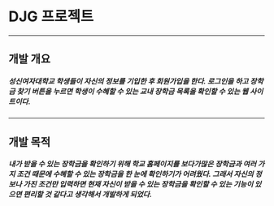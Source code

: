 # DJG 프로젝트
---
## 개발 개요
##### 성신여자대학교 학생들이 자신의 정보를 기입한 후 회원가입을 한다. 로그인을 하고 장학금 찾기 버튼을 누르면 학생이 수혜할 수 있는 교내 장학금 목록을 확인할 수 있는 웹 사이트이다.
---
## 개발 목적
##### 내가 받을 수 있는 장학금을 확인하기 위해 학교 홈페이지를 보다가많은 장학금과 여러 가지 조건 때문에 수혜할 수 있는 장학금을 한 눈에 확인하기가 어려웠다. 그래서 자신의 정보나 가진 조건만 입력하면 현재 자신이 받을 수 있는 장학금을 확인할 수 있는 기능이 있으면 편리할 것 같다고 생각해서 개발하게 되었다.
